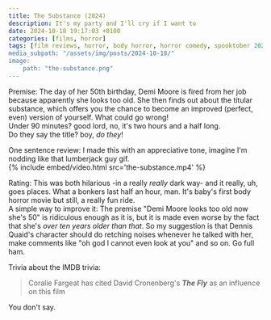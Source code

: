 ```yaml
---
title: The Substance (2024)
description: It's my party and I'll cry if I want to
date: 2024-10-18 19:17:03 +0100
categories: [films, horror]
tags: [film reviews, horror, body horror, horror comedy, spooktober 2024, the writer's barely-disguised fetish, buttsploitation, they say the title]
media_subpath: "/assets/img/posts/2024-10-18/"
image:
    path: "the-substance.png"
---
```

<span class="reviewsection">Premise:</span> The day of her 50th birthday, Demi Moore is fired from her job because apparently she looks too old. She then finds out about the titular substance, which offers you the chance to become an improved (perfect, even) version of yourself. What could go wrong!<br/>
<span class="reviewsection">Under 90 minutes?</span> good lord, no, it's two hours and a half long.<br/>
<span class="reviewsection">Do they say the title?</span> boy, *do they*!

<span class="reviewsection">One sentence review:</span> I made this with an appreciative tone, imagine I'm nodding like that lumberjack guy gif.<br/>
{% include embed/video.html src='the-substance.mp4' %}

<span class="reviewsection">Rating:</span> This was both hilarious -in a really *really* dark way- and it really, uh, goes places. What a bonkers last half an hour, man. It's baby's first body horror movie but still, a really fun ride.<br/>
<span class="reviewsection">A simple way to improve it:</span> The premise "Demi Moore looks too old now she's 50" is ridiculous enough as it is, but it is made even worse by the fact that she's *over ten years older than that*. So my suggestion is that Dennis Quaid's character should do retching noises whenever he talked with her, make comments like "oh god I cannot even look at you" and so on. Go full ham.

<span class="reviewsection">Trivia about the IMDB trivia:</span>
> Coralie Fargeat has cited David Cronenberg's ***The Fly*** as an influence on this film

You don't say.
